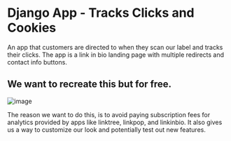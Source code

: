 # Django App - Tracks Clicks and Cookies

An app that customers are directed to when they scan our label and tracks their clicks. The app is a link in bio landing page with multiple redirects and contact info buttons. 

## We want to recreate this but for free.

![image](https://user-images.githubusercontent.com/32989499/215277016-95780115-e94f-40b2-abb0-80e4ed0ec394.png)

The reason we want to do this, is to avoid paying subscription fees for analytics provided by apps like linktree, linkpop, and linkinbio. It also gives us a way to customize our look and potentially test out new features.
